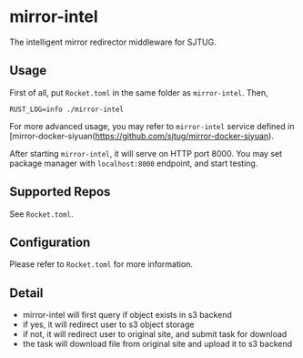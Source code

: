 # mirror-intel

The intelligent mirror redirector middleware for SJTUG.

## Usage

First of all, put `Rocket.toml` in the same folder as `mirror-intel`. Then,

```
RUST_LOG=info ./mirror-intel
```

For more advanced usage, you may refer to `mirror-intel` service defined in [mirror-docker-siyuan(https://github.com/sjtug/mirror-docker-siyuan).

After starting `mirror-intel`, it will serve on HTTP port 8000. You may set package manager with `localhost:8000` endpoint,
and start testing.

## Supported Repos

See `Rocket.toml`.

## Configuration

Please refer to `Rocket.toml` for more information.

## Detail

* mirror-intel will first query if object exists in s3 backend
* if yes, it will redirect user to s3 object storage
* if not, it will redirect user to original site, and submit task for download
* the task will download file from original site and upload it to s3 backend

